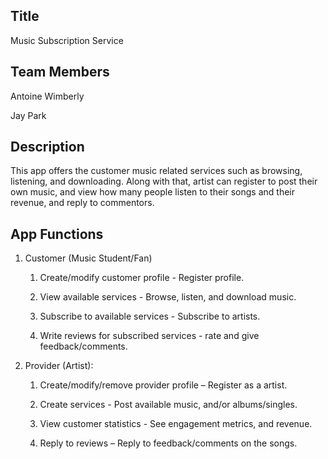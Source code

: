 ## Title
Music Subscription Service

## Team Members
Antoine Wimberly

Jay Park

## Description
This app offers the customer music related services such as browsing, listening, and downloading. Along with that, artist can register to post their own music, and view how many people listen to their songs and their revenue, and reply to commentors.

## App Functions
1. Customer (Music Student/Fan)

    1. Create/modify customer profile - Register profile.

    2. View available services - Browse, listen, and download music.

    3. Subscribe to available services - Subscribe to artists.

    4. Write reviews for subscribed services - rate and give feedback/comments.

2. Provider (Artist):

    1. Create/modify/remove provider profile – Register as a artist.

    2. Create services - Post available music, and/or albums/singles.

    3. View customer statistics - See engagement metrics, and revenue.

    4. Reply to reviews – Reply to feedback/comments on the songs.